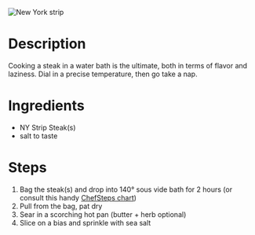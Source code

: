 ![New York strip](https://chowdown.io/images/new-york-strip.jpg)

# Description

Cooking a steak in a water bath is the ultimate, both in terms of flavor and laziness. Dial in a precise temperature, then go take a nap.

# Ingredients

* NY Strip Steak(s)
* salt to taste

# Steps

1. Bag the steak(s) and drop into 140° sous vide bath for 2 hours (or consult this handy [ChefSteps chart](https://s3.amazonaws.com/chefsteps/static/ChefSteps-SousVideReference.pdf))
2. Pull from the bag, pat dry
3. Sear in a scorching hot pan (butter + herb optional)
4. Slice on a bias and sprinkle with sea salt
